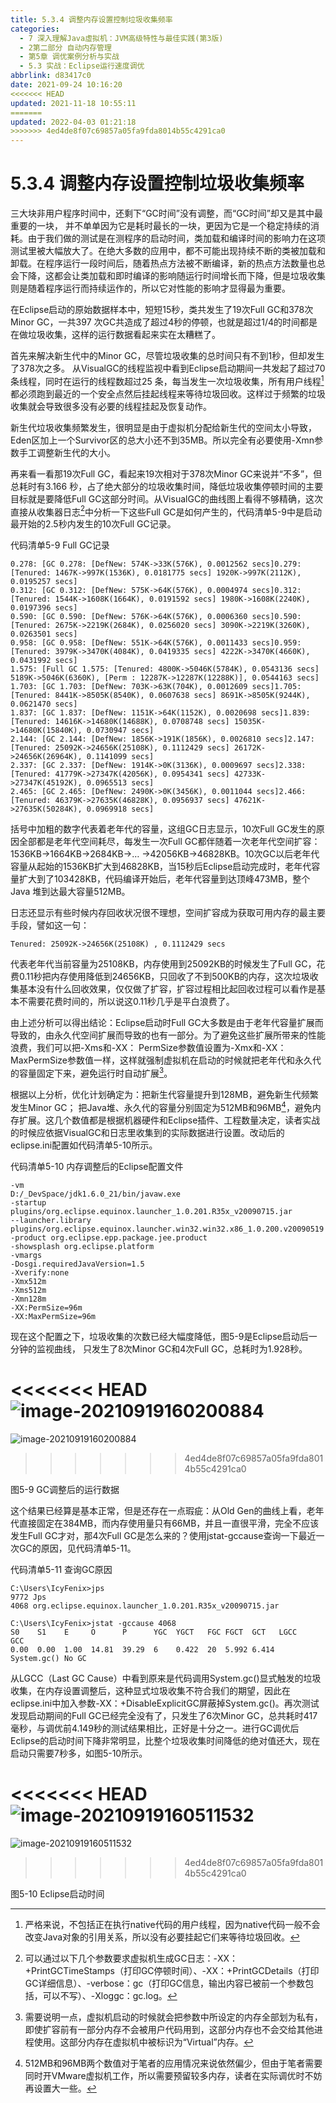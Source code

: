 ```yaml
---
title: 5.3.4 调整内存设置控制垃圾收集频率
categories: 
  - 7 深入理解Java虛拟机：JVM高级特性与最佳实践(第3版)
  - 2第二部分 自动内存管理
  - 第5章 调优案例分析与实战
  - 5.3 实战：Eclipse运行速度调优
abbrlink: d83417c0
date: 2021-09-24 10:16:20
<<<<<<< HEAD
updated: 2021-11-18 10:55:11
=======
updated: 2022-04-03 01:21:18
>>>>>>> 4ed4de8f07c69857a05fa9fda8014b55c4291ca0
---
```

# 5.3.4 调整内存设置控制垃圾收集频率
三大块非用户程序时间中，还剩下“GC时间”没有调整，而“GC时间”却又是其中最重要的一块， 并不单单因为它是耗时最长的一块，更因为它是一个稳定持续的消耗。由于我们做的测试是在测程序的启动时间，类加载和编译时间的影响力在这项测试里被大幅放大了。在绝大多数的应用中，都不可能出现持续不断的类被加载和卸载。在程序运行一段时间后，随着热点方法被不断编译，新的热点方法数量也总会下降，这都会让类加载和即时编译的影响随运行时间增长而下降，但是垃圾收集则是随着程序运行而持续运作的，所以它对性能的影响才显得最为重要。

在Eclipse启动的原始数据样本中，短短15秒，类共发生了19次Full GC和378次Minor GC，一共397 次GC共造成了超过4秒的停顿，也就是超过1/4的时间都是在做垃圾收集，这样的运行数据看起来实在太糟糕了。

首先来解决新生代中的Minor GC，尽管垃圾收集的总时间只有不到1秒，但却发生了378次之多。 从VisualGC的线程监视中看到Eclipse启动期间一共发起了超过70条线程，同时在运行的线程数超过25 条，每当发生一次垃圾收集，所有用户线程[^1]都必须跑到最近的一个安全点然后挂起线程来等待垃圾回收。这样过于频繁的垃圾收集就会导致很多没有必要的线程挂起及恢复动作。

新生代垃圾收集频繁发生，很明显是由于虚拟机分配给新生代的空间太小导致，Eden区加上一个Survivor区的总大小还不到35MB。所以完全有必要使用-Xmn参数手工调整新生代的大小。

再来看一看那19次Full GC，看起来19次相对于378次Minor GC来说并“不多”，但总耗时有3.166 秒，占了绝大部分的垃圾收集时间，降低垃圾收集停顿时间的主要目标就是要降低Full GC这部分时间。从VisualGC的曲线图上看得不够精确，这次直接从收集器日志[^2]中分析一下这些Full GC是如何产生的，代码清单5-9中是启动最开始的2.5秒内发生的10次Full GC记录。

代码清单5-9 Full GC记录
```
0.278: [GC 0.278: [DefNew: 574K->33K(576K), 0.0012562 secs]0.279: [Tenured: 1467K->997K(1536K), 0.0181775 secs] 1920K->997K(2112K), 0.0195257 secs] 
0.312: [GC 0.312: [DefNew: 575K->64K(576K), 0.0004974 secs]0.312: [Tenured: 1544K->1608K(1664K), 0.0191592 secs] 1980K->1608K(2240K), 0.0197396 secs] 
0.590: [GC 0.590: [DefNew: 576K->64K(576K), 0.0006360 secs]0.590: [Tenured: 2675K->2219K(2684K), 0.0256020 secs] 3090K->2219K(3260K), 0.0263501 secs] 
0.958: [GC 0.958: [DefNew: 551K->64K(576K), 0.0011433 secs]0.959: [Tenured: 3979K->3470K(4084K), 0.0419335 secs] 4222K->3470K(4660K), 0.0431992 secs] 
1.575: [Full GC 1.575: [Tenured: 4800K->5046K(5784K), 0.0543136 secs] 5189K->5046K(6360K), [Perm : 12287K->12287K(12288K)], 0.0544163 secs] 
1.703: [GC 1.703: [DefNew: 703K->63K(704K), 0.0012609 secs]1.705: [Tenured: 8441K->8505K(8540K), 0.0607638 secs] 8691K->8505K(9244K), 0.0621470 secs] 
1.837: [GC 1.837: [DefNew: 1151K->64K(1152K), 0.0020698 secs]1.839: [Tenured: 14616K->14680K(14688K), 0.0708748 secs] 15035K->14680K(15840K), 0.0730947 secs] 
2.144: [GC 2.144: [DefNew: 1856K->191K(1856K), 0.0026810 secs]2.147: [Tenured: 25092K->24656K(25108K), 0.1112429 secs] 26172K->24656K(26964K), 0.1141099 secs] 
2.337: [GC 2.337: [DefNew: 1914K->0K(3136K), 0.0009697 secs]2.338: [Tenured: 41779K->27347K(42056K), 0.0954341 secs] 42733K->27347K(45192K), 0.0965513 secs] 
2.465: [GC 2.465: [DefNew: 2490K->0K(3456K), 0.0011044 secs]2.466: [Tenured: 46379K->27635K(46828K), 0.0956937 secs] 47621K->27635K(50284K), 0.0969918 secs] 
```

括号中加粗的数字代表着老年代的容量，这组GC日志显示，10次Full GC发生的原因全部都是老年代空间耗尽，每发生一次Full GC都伴随着一次老年代空间扩容：1536KB→1664KB→2684KB→… →42056KB→46828KB。10次GC以后老年代容量从起始的1536KB扩大到46828KB，当15秒后Eclipse启动完成时，老年代容量扩大到了103428KB，代码编译开始后，老年代容量到达顶峰473MB，整个Java 堆到达最大容量512MB。

日志还显示有些时候内存回收状况很不理想，空间扩容成为获取可用内存的最主要手段，譬如这一句：

```
Tenured: 25092K->24656K(25108K) , 0.1112429 secs
```
代表老年代当前容量为25108KB，内存使用到25092KB的时候发生了Full GC，花费0.11秒把内存使用降低到24656KB，只回收了不到500KB的内存，这次垃圾收集基本没有什么回收效果，仅仅做了扩容，扩容过程相比起回收过程可以看作是基本不需要花费时间的，所以说这0.11秒几乎是平白浪费了。

由上述分析可以得出结论：Eclipse启动时Full GC大多数是由于老年代容量扩展而导致的，由永久代空间扩展而导致的也有一部分。为了避免这些扩展所带来的性能浪费，我们可以把-Xms和-XX： PermSize参数值设置为-Xmx和-XX：MaxPermSize参数值一样，这样就强制虚拟机在启动的时候就把老年代和永久代的容量固定下来，避免运行时自动扩展[^3]。

根据以上分析，优化计划确定为：把新生代容量提升到128MB，避免新生代频繁发生Minor GC； 把Java堆、永久代的容量分别固定为512MB和96MB[^4]，避免内存扩展。这几个数值都是根据机器硬件和Eclipse插件、工程数量决定，读者实战的时候应依据VisualGC和日志里收集到的实际数据进行设置。改动后的eclipse.ini配置如代码清单5-10所示。

代码清单5-10 内存调整后的Eclipse配置文件
```
-vm 
D:/_DevSpace/jdk1.6.0_21/bin/javaw.exe 
-startup 
plugins/org.eclipse.equinox.launcher_1.0.201.R35x_v20090715.jar 
--launcher.library plugins/org.eclipse.equinox.launcher.win32.win32.x86_1.0.200.v20090519 
-product org.eclipse.epp.package.jee.product 
-showsplash org.eclipse.platform 
-vmargs 
-Dosgi.requiredJavaVersion=1.5 
-Xverify:none 
-Xmx512m 
-Xms512m 
-Xmn128m 
-XX:PermSize=96m 
-XX:MaxPermSize=96m
```
现在这个配置之下，垃圾收集的次数已经大幅度降低，图5-9是Eclipse启动后一分钟的监视曲线， 只发生了8次Minor GC和4次Full GC，总耗时为1.928秒。

<<<<<<< HEAD
![image-20210919160200884](https://raw.githubusercontent.com/lanlan2017/images/master/Blog/Sum/20210919160201.png)
=======
![image-20210919160200884](https://gitee.com/XiaoLan223/images/raw/master/Blog/Sum/20210919160201.png)
>>>>>>> 4ed4de8f07c69857a05fa9fda8014b55c4291ca0

图5-9 GC调整后的运行数据 

这个结果已经算是基本正常，但是还存在一点瑕疵：从Old Gen的曲线上看，老年代直接固定在384MB，而内存使用量只有66MB，并且一直很平滑，完全不应该发生Full GC才对，那4次Full GC是怎么来的？使用jstat-gccause查询一下最近一次GC的原因，见代码清单5-11。

代码清单5-11 查询GC原因
```
C:\Users\IcyFenix>jps 
9772 Jps 
4068 org.eclipse.equinox.launcher_1.0.201.R35x_v20090715.jar 

C:\Users\IcyFenix>jstat -gccause 4068 
S0    S1    E     O      P      YGC  YGCT   FGC FGCT  GCT   LGCC        GCC 
0.00  0.00  1.00  14.81  39.29  6    0.422  20  5.992 6.414 System.gc() No GC
```
从LGCC（Last GC Cause）中看到原来是代码调用System.gc()显式触发的垃圾收集，在内存设置调整后，这种显式垃圾收集不符合我们的期望，因此在eclipse.ini中加入参数-XX：+DisableExplicitGC屏蔽掉System.gc()。再次测试发现启动期间的Full GC已经完全没有了，只发生了6次Minor GC，总共耗时417毫秒，与调优前4.149秒的测试结果相比，正好是十分之一。进行GC调优后Eclipse的启动时间下降非常明显，比整个垃圾收集时间降低的绝对值还大，现在启动只需要7秒多，如图5-10所示。

<<<<<<< HEAD
![image-20210919160511532](https://raw.githubusercontent.com/lanlan2017/images/master/Blog/Sum/20210919160511.png)
=======
![image-20210919160511532](https://gitee.com/XiaoLan223/images/raw/master/Blog/Sum/20210919160511.png)
>>>>>>> 4ed4de8f07c69857a05fa9fda8014b55c4291ca0

图5-10 Eclipse启动时间


[^1]: 严格来说，不包括正在执行native代码的用户线程，因为native代码一般不会改变Java对象的引用关系，所以没有必要挂起它们来等待垃圾回收。 
[^2]: 可以通过以下几个参数要求虚拟机生成GC日志：-XX：+PrintGCTimeStamps（打印GC停顿时间）、-XX：+PrintGCDetails（打印GC详细信息）、-verbose：gc（打印GC信息，输出内容已被前一个参数包括，可以不写）、-Xloggc：gc.log。 
[^3]: 需要说明一点，虚拟机启动的时候就会把参数中所设定的内存全部划为私有，即使扩容前有一部分内存不会被用户代码用到，这部分内存也不会交给其他进程使用。这部分内存在虚拟机中被标识为“Virtual”内存。 
[^4]: 512MB和96MB两个数值对于笔者的应用情况来说依然偏少，但由于笔者需要同时开VMware虚拟机工作，所以需要预留较多内存，读者在实际调优时不妨再设置大一些。
